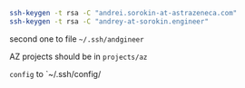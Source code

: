 ```bash
ssh-keygen -t rsa -C "andrei.sorokin-at-astrazeneca.com"
ssh-keygen -t rsa -C "andrey-at-sorokin.engineer"
```
second one to file `~/.ssh/andgineer`

AZ projects should be in `projects/az`

`config` to `~/.ssh/config/
